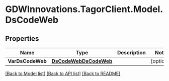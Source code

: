 # GDWInnovations.TagorClient.Model.DsCodeWeb

## Properties

Name | Type | Description | Notes
------------ | ------------- | ------------- | -------------
**VarDsCodeWeb** | [**DsCodeWebDsCodeWeb**](DsCodeWebDsCodeWeb.md) |  | [optional] 

[[Back to Model list]](../README.md#documentation-for-models) [[Back to API list]](../README.md#documentation-for-api-endpoints) [[Back to README]](../README.md)

